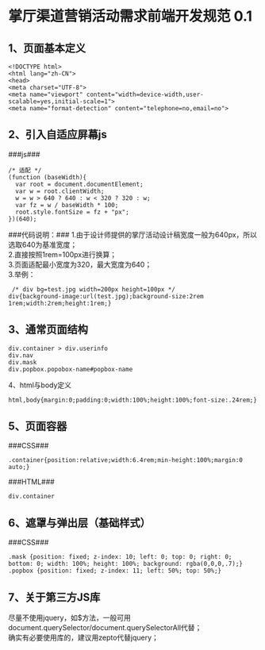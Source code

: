 掌厅渠道营销活动需求前端开发规范 0.1
===

1、页面基本定义
---
```
<!DOCTYPE html>
<html lang="zh-CN">
<head>
<meta charset="UTF-8">
<meta name="viewport" content="width=device-width,user-scalable=yes,initial-scale=1">
<meta name="format-detection" content="telephone=no,email=no">
```

2、引入自适应屏幕js
---
###js###
```
/* 适配 */
(function (baseWidth){
  var root = document.documentElement;
  var w = root.clientWidth;
  w = w > 640 ? 640 : w < 320 ? 320 : w;
  var fz = w / baseWidth * 100;
  root.style.fontSize = fz + "px";
})(640);

```
###代码说明：###
1.由于设计师提供的掌厅活动设计稿宽度一般为640px，所以选取640为基准宽度；  
2.直接按照1rem=100px进行换算；  
3.页面适配最小宽度为320，最大宽度为640；  
3.举例：
```
 /* div bg=test.jpg width=200px height=100px */
div{background-image:url(test.jpg);background-size:2rem 1rem;width:2rem;height:1rem;}
```

3、通常页面结构
---
```
div.container > div.userinfo  
div.nav  
div.mask  
div.popbox.popobox-name#popbox-name  
```

4、html与body定义
```
html,body{margin:0;padding:0;width:100%;height:100%;font-size:.24rem;}
```

5、页面容器
---
###CSS###
```
.container{position:relative;width:6.4rem;min-height:100%;margin:0 auto;}
```
###HTML###
```
div.container
```

6、遮罩与弹出层（基础样式）
---
###CSS###
```
.mask {position: fixed; z-index: 10; left: 0; top: 0; right: 0; bottom: 0; width: 100%; height: 100%; background: rgba(0,0,0,.7);}
.popbox {position: fixed; z-index: 11; left: 50%; top: 50%;}
```

7、关于第三方JS库
---
尽量不使用jquery，如$方法，一般可用document.querySelector/document.querySelectorAll代替；  
确实有必要使用库的，建议用zepto代替jquery；

